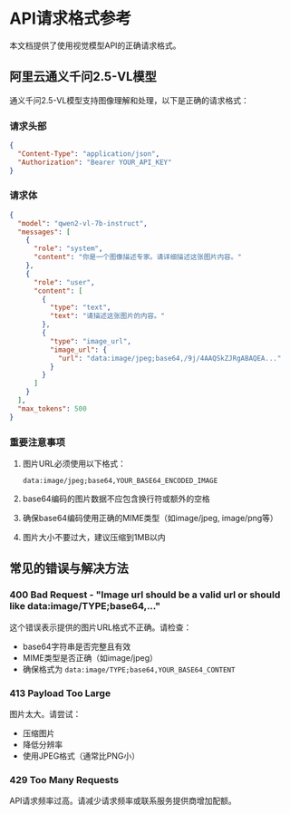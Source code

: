 # API请求格式参考

本文档提供了使用视觉模型API的正确请求格式。

## 阿里云通义千问2.5-VL模型

通义千问2.5-VL模型支持图像理解和处理，以下是正确的请求格式：

### 请求头部

```json
{
  "Content-Type": "application/json",
  "Authorization": "Bearer YOUR_API_KEY"
}
```

### 请求体

```json
{
  "model": "qwen2-vl-7b-instruct",
  "messages": [
    {
      "role": "system",
      "content": "你是一个图像描述专家。请详细描述这张图片内容。"
    },
    {
      "role": "user",
      "content": [
        {
          "type": "text",
          "text": "请描述这张图片的内容。"
        },
        {
          "type": "image_url",
          "image_url": {
            "url": "data:image/jpeg;base64,/9j/4AAQSkZJRgABAQEA..."
          }
        }
      ]
    }
  ],
  "max_tokens": 500
}
```

### 重要注意事项

1. 图片URL必须使用以下格式：
   ```
   data:image/jpeg;base64,YOUR_BASE64_ENCODED_IMAGE
   ```

2. base64编码的图片数据不应包含换行符或额外的空格

3. 确保base64编码使用正确的MIME类型（如image/jpeg, image/png等）

4. 图片大小不要过大，建议压缩到1MB以内

## 常见的错误与解决方法

### 400 Bad Request - "Image url should be a valid url or should like data:image/TYPE;base64,..."

这个错误表示提供的图片URL格式不正确。请检查：

- base64字符串是否完整且有效
- MIME类型是否正确（如image/jpeg）
- 确保格式为 `data:image/TYPE;base64,YOUR_BASE64_CONTENT`

### 413 Payload Too Large

图片太大。请尝试：
- 压缩图片
- 降低分辨率
- 使用JPEG格式（通常比PNG小）

### 429 Too Many Requests

API请求频率过高。请减少请求频率或联系服务提供商增加配额。
